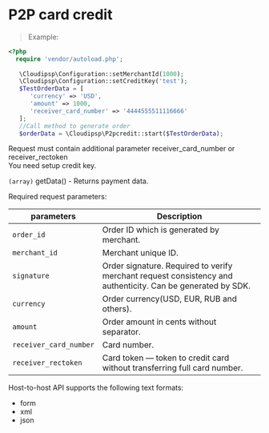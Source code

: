 # P2P card credit

> Example:

```php
<?php
  require 'vendor/autoload.php';
  
   \Cloudipsp\Configuration::setMerchantId(1000);
   \Cloudipsp\Configuration::setCreditKey('test');
   $TestOrderData = [
      'currency' => 'USD',
      'amount' => 1000,
      'receiver_card_number' => '4444555511116666'
   ];
   //Call method to generate order
   $orderData = \Cloudipsp\P2pcredit::start($TestOrderData);
```   
<aside class="warning">
Request must contain additional parameter receiver_card_number or receiver_rectoken<br/>
You need setup credit key.
</aside>     

```(array)``` <span class="green">getData()</span> - Returns payment data.

Required request parameters:

parameters      | Description                                                                                      
----------------|-------------------------------------------------------------------------------------------------------
```order_id```        | Order ID which is generated by merchant.                                                            
```merchant_id```     | Merchant unique ID.                                                                
```signature```       | Order signature. Required to verify merchant request consistency and authenticity. Can be generated by SDK.
```currency```     | Order currency(USD, EUR, RUB and others).
```amount```	        | Order amount in cents without separator.
```receiver_card_number```     | Card number.
```receiver_rectoken```	        | Card token — token to credit card without transferring full card number.

Host-to-host API supports the following text formats:

* form
* xml 
* json

